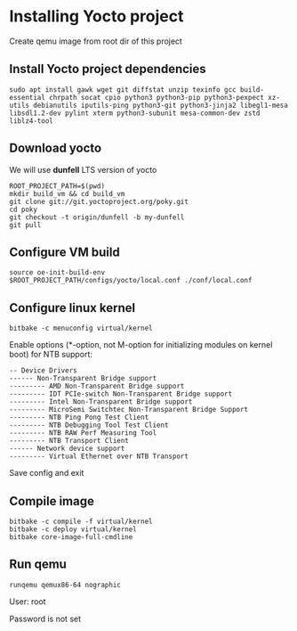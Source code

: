 # Installing Yocto project
Create qemu image from root dir of this project

## Install Yocto project dependencies
```sudo apt install gawk wget git diffstat unzip texinfo gcc build-essential chrpath socat cpio python3 python3-pip python3-pexpect xz-utils debianutils iputils-ping python3-git python3-jinja2 libegl1-mesa libsdl1.2-dev pylint xterm python3-subunit mesa-common-dev zstd liblz4-tool```

## Download yocto

We will use **dunfell** LTS version of yocto
```
ROOT_PROJECT_PATH=$(pwd)
mkdir build_vm && cd build_vm
git clone git://git.yoctoproject.org/poky.git
cd poky
git checkout -t origin/dunfell -b my-dunfell
git pull
```

## Configure VM build
```
source oe-init-build-env
$ROOT_PROJECT_PATH/configs/yocto/local.conf ./conf/local.conf
```

## Configure linux kernel

```bitbake -c menuconfig virtual/kernel```

Enable options (*-option, not M-option for initializing modules on kernel boot) for NTB support:
```
-- Device Drivers
------ Non-Transparent Bridge support
--------- AMD Non-Transparent Bridge support
--------- IDT PCIe-switch Non-Transparent Bridge support
--------- Intel Non-Transparent Bridge support
--------- MicroSemi Switchtec Non-Transparent Bridge Support
--------- NTB Ping Pong Test Client
--------- NTB Debugging Tool Test Client
--------- NTB RAW Perf Measuring Tool
--------- NTB Transport Client
------ Network device support
--------- Virtual Ethernet over NTB Transport
```
Save config and exit

## Compile image
```
bitbake -c compile -f virtual/kernel
bitbake -c deploy virtual/kernel
bitbake core-image-full-cmdline
```

## Run qemu
```runqemu qemux86-64 nographic```

User: root

Password is not set




